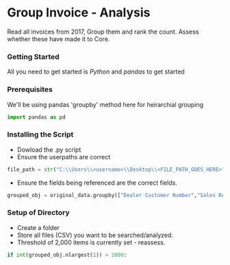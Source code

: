 #  Group Invoice - Analysis
Read all invoices from 2017, Group them and rank the count. Assess whether these have made it to Core. 

### Getting Started ###
All you need to get started is *Python* and *pandas* to get started
 
### Prerequisites
We'll be using pandas 'groupby' method here for heirarchial grouping 
```python
import pandas as pd
```

### Installing the Script
 - Dowload the .py script
 - Ensure the userpaths are correct
 ```python
 file_path = str("C:\\Users\\<username>\\Desktop\\<FILE_PATH_GOES_HERE>")
 ```

- Ensure the fields being referenced are the correct fields. 
```python
grouped_obj = original_data.groupby(["Dealer Customer Number","Sales Rep contact 18 digit salesforce.com id","Invoice number from partner to end-user"])["Row Number"].count()
```


### Setup of Directory
 - Create a folder
 - Store all files (CSV) you want to be searched/analyzed. 
 - Threshold of 2,000 items is currently set - reassess. 
 ```python
 if int(grouped_obj.nlargest(1)) > 2000:
 ```
